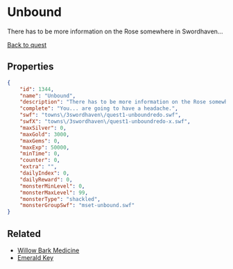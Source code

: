 # Unbound

There has to be more information on the Rose somewhere in Swordhaven...

[Back to quest](../quests.md)

## Properties

```json
{
    "id": 1344,
    "name": "Unbound",
    "description": "There has to be more information on the Rose somewhere in Swordhaven...",
    "complete": "You... are going to have a headache.",
    "swf": "towns\/3swordhaven\/quest1-unboundredo.swf",
    "swfX": "towns\/3swordhaven\/quest1-unboundredo-x.swf",
    "maxSilver": 0,
    "maxGold": 3000,
    "maxGems": 0,
    "maxExp": 50000,
    "minTime": 0,
    "counter": 0,
    "extra": "",
    "dailyIndex": 0,
    "dailyReward": 0,
    "monsterMinLevel": 0,
    "monsterMaxLevel": 99,
    "monsterType": "shackled",
    "monsterGroupSwf": "mset-unbound.swf"
}
```

## Related

- [Willow Bark Medicine](../items/15564-willow-bark-medicine.md)
- [Emerald Key](../items/15628-emerald-key.md)

